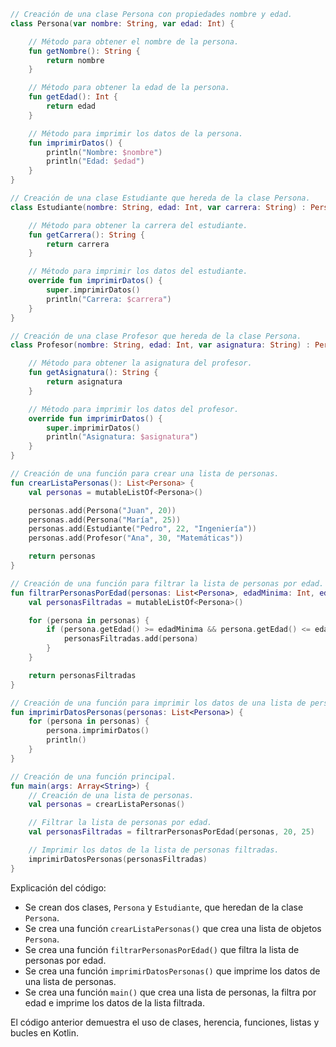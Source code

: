 ```kotlin
// Creación de una clase Persona con propiedades nombre y edad.
class Persona(var nombre: String, var edad: Int) {

    // Método para obtener el nombre de la persona.
    fun getNombre(): String {
        return nombre
    }

    // Método para obtener la edad de la persona.
    fun getEdad(): Int {
        return edad
    }

    // Método para imprimir los datos de la persona.
    fun imprimirDatos() {
        println("Nombre: $nombre")
        println("Edad: $edad")
    }
}

// Creación de una clase Estudiante que hereda de la clase Persona.
class Estudiante(nombre: String, edad: Int, var carrera: String) : Persona(nombre, edad) {

    // Método para obtener la carrera del estudiante.
    fun getCarrera(): String {
        return carrera
    }

    // Método para imprimir los datos del estudiante.
    override fun imprimirDatos() {
        super.imprimirDatos()
        println("Carrera: $carrera")
    }
}

// Creación de una clase Profesor que hereda de la clase Persona.
class Profesor(nombre: String, edad: Int, var asignatura: String) : Persona(nombre, edad) {

    // Método para obtener la asignatura del profesor.
    fun getAsignatura(): String {
        return asignatura
    }

    // Método para imprimir los datos del profesor.
    override fun imprimirDatos() {
        super.imprimirDatos()
        println("Asignatura: $asignatura")
    }
}

// Creación de una función para crear una lista de personas.
fun crearListaPersonas(): List<Persona> {
    val personas = mutableListOf<Persona>()

    personas.add(Persona("Juan", 20))
    personas.add(Persona("María", 25))
    personas.add(Estudiante("Pedro", 22, "Ingeniería"))
    personas.add(Profesor("Ana", 30, "Matemáticas"))

    return personas
}

// Creación de una función para filtrar la lista de personas por edad.
fun filtrarPersonasPorEdad(personas: List<Persona>, edadMinima: Int, edadMaxima: Int): List<Persona> {
    val personasFiltradas = mutableListOf<Persona>()

    for (persona in personas) {
        if (persona.getEdad() >= edadMinima && persona.getEdad() <= edadMaxima) {
            personasFiltradas.add(persona)
        }
    }

    return personasFiltradas
}

// Creación de una función para imprimir los datos de una lista de personas.
fun imprimirDatosPersonas(personas: List<Persona>) {
    for (persona in personas) {
        persona.imprimirDatos()
        println()
    }
}

// Creación de una función principal.
fun main(args: Array<String>) {
    // Creación de una lista de personas.
    val personas = crearListaPersonas()

    // Filtrar la lista de personas por edad.
    val personasFiltradas = filtrarPersonasPorEdad(personas, 20, 25)

    // Imprimir los datos de la lista de personas filtradas.
    imprimirDatosPersonas(personasFiltradas)
}
```

Explicación del código:

* Se crean dos clases, `Persona` y `Estudiante`, que heredan de la clase `Persona`.
* Se crea una función `crearListaPersonas()` que crea una lista de objetos `Persona`.
* Se crea una función `filtrarPersonasPorEdad()` que filtra la lista de personas por edad.
* Se crea una función `imprimirDatosPersonas()` que imprime los datos de una lista de personas.
* Se crea una función `main()` que crea una lista de personas, la filtra por edad e imprime los datos de la lista filtrada.

El código anterior demuestra el uso de clases, herencia, funciones, listas y bucles en Kotlin.